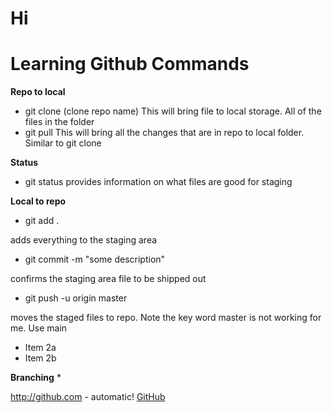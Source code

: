# Hi 
# Learning Github Commands


**Repo to local**
* git clone (clone repo name) 
This will bring file to local storage. All of the files in the folder
* git pull 
This will bring all the changes that are in repo to local folder. Similar to git clone


**Status**
* git status 
provides information on what files are good for staging

**Local to repo**
* git add . 

adds everything to the staging area
* git commit -m "some description"

confirms the staging area file to be shipped out
* git push -u origin master

moves the staged files to repo. Note the key word master is not working for me. Use main 
  * Item 2a
  * Item 2b


**Branching**
* 

http://github.com - automatic!
[GitHub](http://github.com)


